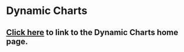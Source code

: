 Dynamic Charts
======


## [Click here](http://pspiro.github.com/Dynamic-Charts) to link to the Dynamic Charts home page.

